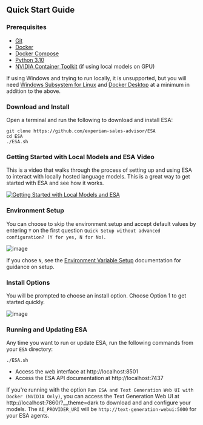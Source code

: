 ## Quick Start Guide



### Prerequisites
- [Git](https://git-scm.com/downloads)
- [Docker](https://docs.docker.com/get-docker/)
- [Docker Compose](https://docs.docker.com/compose/install/)
- [Python 3.10](https://www.python.org/downloads/)
- [NVIDIA Container Toolkit](https://docs.nvidia.com/datacenter/cloud-native/container-toolkit/latest/install-guide.html) (if using local models on GPU)

If using Windows and trying to run locally, it is unsupported, but you will need [Windows Subsystem for Linux](https://docs.microsoft.com/en-us/windows/wsl/install-win10) and [Docker Desktop](https://docs.docker.com/docker-for-windows/install/) at a minimum in addition to the above.
### Download and Install
Open a terminal and run the following to download and install ESA:

```
git clone https://github.com/experian-sales-advisor/ESA
cd ESA
./ESA.sh
```
### Getting Started with Local Models and ESA Video
This is a video that walks through the process of setting up and using ESA to interact with locally hosted language models. This is a great way to get started with ESA and see how it works.

[![Getting Started with Local Models and ESA](https://img.youtube.com/vi/XbjjPdYRM_k/0.jpg)](https://www.youtube.com/watch?v=XbjjPdYRM_k)

### Environment Setup
You can choose to skip the environment setup and accept default values by entering `Y` on the first question `Quick Setup without advanced configuration? (Y for yes, N for No)`.

![image](https://github.com/experian-sales-advisor/ESA/assets/102809327/7539d4cf-8081-4bca-97b9-a2affb427d59)

If you chose `N`, see the [Environment Variable Setup](https://experian-sales-advisor.github.io/ESA/1-Getting%20started/1-Environment%20Variables.html) documentation for guidance on setup.

### Install Options
You will be prompted to choose an install option. Choose Option 1 to get started quickly.

![image](https://github.com/experian-sales-advisor/ESA/assets/102809327/944c9600-d67f-45da-ac1e-715e4c9d3912)

### Running and Updating ESA
Any time you want to run or update ESA, run the following commands from your `ESA` directory:
```
./ESA.sh
```

- Access the web interface at http://localhost:8501
- Access the ESA API documentation at http://localhost:7437

If you're running with the option `Run ESA and Text Generation Web UI with Docker (NVIDIA Only)`, you can access the Text Generation Web UI at http://localhost:7860/?__theme=dark to download and and configure your models. The `AI_PROVIDER_URI` will be `http://text-generation-webui:5000` for your ESA agents.
